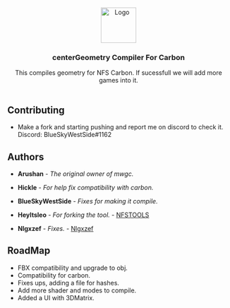<br/>
<p align="center">
  <a href="https://github.com/BlueSkyWestSide/PathFinderTool">
    <img src="https://icons.iconarchive.com/icons/3xhumed/mega-games-pack-30/256/Need-for-Speed-Carbon-new-1-icon.png" alt="Logo" width="80" height="80">
  </a>

  <h3 align="center">centerGeometry Compiler For Carbon</h3>

  <p align="center">
    This compiles geometry for NFS Carbon. 
    If sucessfull we will add more games into it.
    <br/>
    <br/>
  </p>
</p>



## Contributing
* []() Make a fork and starting pushing and report me on discord to check it. Discord: BlueSkyWestSide#1162


## Authors

* **Arushan** - *The original owner of mwgc.*

* **Hickle** - *For help fix compatibility with carbon.*

* **BlueSkyWestSide** - *Fixes for making it compile.* 

* **HeyItsleo** - *For forking the tool.* - [NFSTOOLS](https://github.com/NFSTools/mwgc) 

* **Nlgxzef**  - *Fixes.* - [Nlgxzef](https://github.com/nlgxzef/mwgc) 

## RoadMap

* []() FBX compatibility and upgrade to obj.
* []() Compatibility for carbon.
* []() Fixes ups, adding a file for hashes.
* []() Add more shader and modes to compile.
* []() Added a UI with 3DMatrix.
